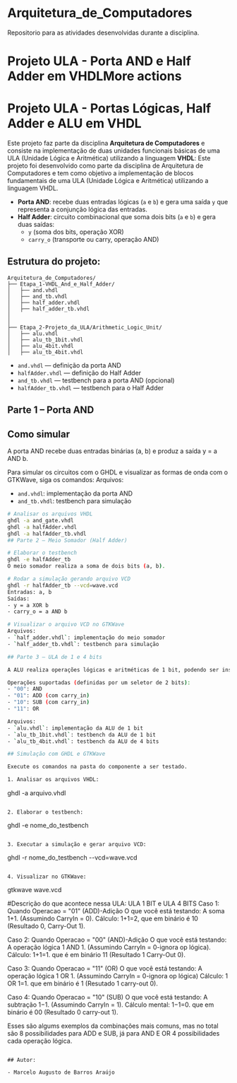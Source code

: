 # Arquitetura_de_Computadores
Repositorio para as atividades desenvolvidas durante a disciplina.

# Projeto ULA - Porta AND e Half Adder em VHDLMore actions
# Projeto ULA - Portas Lógicas, Half Adder e ALU em VHDL

Este projeto faz parte da disciplina **Arquitetura de Computadores** e consiste na implementação de duas unidades funcionais básicas de uma ULA (Unidade Lógica e Aritmética) utilizando a linguagem **VHDL**:
Este projeto foi desenvolvido como parte da disciplina de Arquitetura de Computadores e tem como objetivo a implementação de blocos fundamentais de uma ULA (Unidade Lógica e Aritmética) utilizando a linguagem VHDL.

- **Porta AND**: recebe duas entradas lógicas (`a` e `b`) e gera uma saída `y` que representa a conjunção lógica das entradas.
- **Half Adder**: circuito combinacional que soma dois bits (`a` e `b`) e gera duas saídas:
  - `y` (soma dos bits, operação XOR)
  - `carry_o` (transporte ou carry, operação AND)

## Estrutura do projeto:
```
Arquitetura_de_Computadores/
├── Etapa_1-VHDL_And_e_Half_Adder/
│   ├── and.vhdl
│   ├── and_tb.vhdl
│   ├── half_adder.vhdl
│   ├── half_adder_tb.vhdl
│
│
├── Etapa_2-Projeto_da_ULA/Arithmetic_Logic_Unit/
│   ├── alu.vhdl
│   ├── alu_tb_1bit.vhdl
│   ├── alu_4bit.vhdl
│   ├── alu_tb_4bit.vhdl

```

- `and.vhdl` — definição da porta AND
- `halfAdder.vhdl` — definição do Half Adder
- `and_tb.vhdl` — testbench para a porta AND (opcional)
- `halfAdder_tb.vhdl` — testbench para o Half Adder

## Parte 1 – Porta AND

## Como simular
A porta AND recebe duas entradas binárias (a, b) e produz a saída y = a AND b.

Para simular os circuitos com o GHDL e visualizar as formas de onda com o GTKWave, siga os comandos:
Arquivos:
- `and.vhdl`: implementação da porta AND
- `and_tb.vhdl`: testbench para simulação

```bash
# Analisar os arquivos VHDL
ghdl -a and_gate.vhdl
ghdl -a halfAdder.vhdl
ghdl -a halfAdder_tb.vhdl
## Parte 2 – Meio Somador (Half Adder)

# Elaborar o testbench
ghdl -e halfAdder_tb
O meio somador realiza a soma de dois bits (a, b).

# Rodar a simulação gerando arquivo VCD
ghdl -r halfAdder_tb --vcd=wave.vcd
Entradas: a, b
Saídas:
- y = a XOR b
- carry_o = a AND b

# Visualizar o arquivo VCD no GTKWave
Arquivos:
- `half_adder.vhdl`: implementação do meio somador
- `half_adder_tb.vhdl`: testbench para simulação

## Parte 3 – ULA de 1 e 4 bits

A ALU realiza operações lógicas e aritméticas de 1 bit, podendo ser instanciada para formar uma ALU de 4 bits.

Operações suportadas (definidas por um seletor de 2 bits):
- "00": AND
- "01": ADD (com carry_in)
- "10": SUB (com carry_in)
- "11": OR

Arquivos:
- `alu.vhdl`: implementação da ALU de 1 bit
- `alu_tb_1bit.vhdl`: testbench da ALU de 1 bit
- `alu_tb_4bit.vhdl`: testbench da ALU de 4 bits

## Simulação com GHDL e GTKWave

Execute os comandos na pasta do componente a ser testado.

1. Analisar os arquivos VHDL:

```
ghdl -a arquivo.vhdl
```

2. Elaborar o testbench:

```
ghdl -e nome_do_testbench
```

3. Executar a simulação e gerar arquivo VCD:

```
ghdl -r nome_do_testbench --vcd=wave.vcd
```

4. Visualizar no GTKWave:

```
gtkwave wave.vcd


#Descrição do que acontece nessa ULA:
ULA 1 BIT e ULA 4 BITS
Caso 1: Quando Operacao = "01" (ADD)-Adição
O que você está testando: A soma 1+1. (Assumindo CarryIn = 0).
Cálculo: 1+1=2, que em binário é 10 (Resultado 0, Carry-Out 1).

Caso 2: Quando Operacao = "00" (AND)-Adição
O que você está testando: A operação lógica 1 AND 1. (Assumindo CarryIn = 0-ignora op lógica).
Cálculo: 1+1=1. que é em binário 11 (Resultado 1 Carry-Out 0).

Caso 3: Quando Operacao = "11" (OR)
O que você está testando: A operação lógica 1 OR 1. (Assumindo CarryIn = 0-ignora op lógica)
Cálculo: 1 OR 1=1. que em binário é 1 (Resutado 1 carry-out 0).

Caso 4: Quando Operacao = "10" (SUB)
O que você está testando: A subtração 1−1. (Assumindo CarryIn = 1).
Cálculo mental: 1−1=0. que em binário é 00 (Resultado 0 carry-out 1).

Esses são algums exemplos da combinações mais comuns, mas no total são 8 possibilidades para ADD
e SUB, já para AND E OR 4 possibilidades cada operação lógica.
```

## Autor:

- Marcelo Augusto de Barros Araújo

